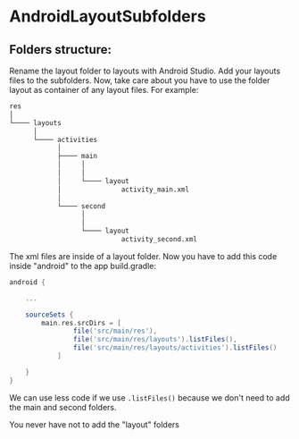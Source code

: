 # AndroidLayoutSubfolders
## Folders structure:

Rename the layout folder to layouts with Android Studio. Add your layouts
files to the subfolders. Now, take care about you have to use the folder
layout as container of any layout files. For example:

```bash
res
│
└──── layouts
      │
      └──── activities
            │
            ├──── main
            │     │
            │     │
            │     └──── layout
            │               activity_main.xml
            │
            └──── second
                  │
                  │
                  └──── layout
                            activity_second.xml

```

The xml files are inside of a layout folder.
Now you have to add this code inside "android" to the app build.gradle:

```gradle
android {

    ...

    sourceSets {
        main.res.srcDirs = [
                file('src/main/res'),
                file('src/main/res/layouts').listFiles(),
                file('src/main/res/layouts/activities').listFiles()
            ]

    }
}
```

We can use less code if we use `.listFiles()` because we don't need to
add the main and second folders.

You never have not to add the "layout" folders